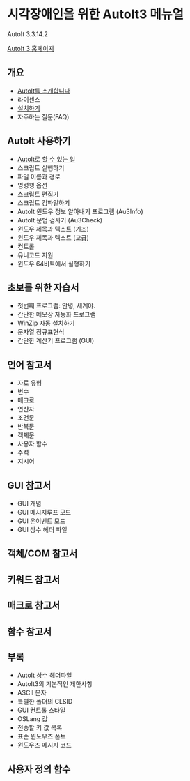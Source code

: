﻿# 시각장애인을 위한 AutoIt3 메뉴얼

AutoIt 3.3.14.2  

[AutoIt 3 홈페이지](http://www.autoitscript.com)

## 개요

- [AutoIt를 소개합니다](/1-outline/01-intro.md)
- 라이센스
- [설치하기](/1-outline/03-install.md)
- 자주하는 질문(FAQ)

## AutoIt 사용하기

- [AutoIt로 할 수 있는 일](2-using/01-intend.md)
- 스크립트 실행하기
- 파일 이름과 경로
- 명령행 옵션
- 스크립트 편집기
- 스크립트 컴파일하기
- AutoIt 윈도우 정보 알아내기 프로그램 (Au3Info)
- AutoIt 문법 검사기 (Au3Check)
- 윈도우 제목과 텍스트 (기초)
- 윈도우 제목과 텍스트 (고급)
- 컨트롤
- 유니코드 지원
- 윈도우 64비트에서 실행하기

## 초보를 위한 자습서

- 첫번째 프로그램: 안녕, 세계야.
- 간단한 메모장 자동화 프로그램
- WinZip 자동 설치하기
- 문자열 정규표현식
- 간단한 계산기 프로그램 (GUI)

## 언어 참고서

- 자료 유형
- 변수
- 매크로
- 연산자
- 조건문
- 반복문
- 객체문
- 사용자 함수
- 주석
- 지시어

##  GUI 참고서
-  GUI 개념
- GUI 메시지루프 모드
- GUI 온이벤트 모드
- GUI 상수 헤더 파일

## 객체/COM 참고서

## 키워드 참고서

## 매크로 참고서

## 함수 참고서

## 부록
- AutoIt 상수 헤더파일
- AutoIt3의 기본적인 제한사항
- ASCII 문자
- 특별한 폴더의 CLSID
- GUI 컨트롤 스타일
- OSLang 값
- 전송할 키 값 목록
- 표준 윈도우즈 폰트
- 윈도우즈 메시지 코드

## 사용자 정의 함수
